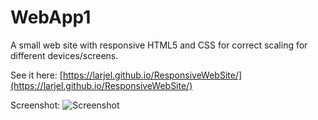 # WebApp1
A small web site with responsive HTML5 and CSS for correct scaling for different devices/screens.

See it here: [https://larjel.github.io/ResponsiveWebSite/](https://larjel.github.io/ResponsiveWebSite/)

Screenshot:
![Screenshot](https://github.com/larjel/WebApp1/blob/master/screenshot.png)
